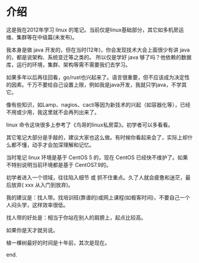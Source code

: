 # 介绍

这是我在2012年学习 linux 的笔记。当前仅是linux基础部分，其它如多机房运维、集群等在中级篇(未发布)。

我本身是做 java 开发的，但在当时(12年)，你会发现技术大会上面很少有讲 java 的，都是说架构、系统变迁等之类的。
所以仅是学好 java 够了吗？他依赖的数据库，运行的环境，集群、架构等需不需要我们去学习。

如果多年以后再往回看，go/rust也兴起来了。语言很重要，但不应该成为决定性的因素。千万不要给自己设置上限，例如我是java开发，我就只学java，不学其它。

像有些知识，如Lamp、nagios、cacti等因为新技术的兴起（如容器化等），已经不用或少用，我这里就不会再列出来了。

linux 命令这块很多上参考了《鸟哥的linux私房菜》。初学者可以多看看。

其它笔记大部分是手敲的，建议大家也这么做。有时候你看起来会了，实际上却什么都不懂，动手才会加深理解和记忆。

当时笔记 linux 环境是基于 CentOS 5 的，现在 CentOS 已经快不维护了。如果不特别说明当前环境都是基于 CentOS7.9的。

初学者进入一个领域，往往陷入细节 或 抓不住重点。久了人就会疲惫和迷茫，最后放弃( xxx 从入门到放弃)。

我的建议是：找人带。找培训班(靠谱的)或网上课程(如极客时间)，不要自己一个人闷头学，这样效率很低。

找人带的好处是：相当于你站在别人的肩膀上，起点比较高。

如果你是天才就另说。

植一棵树最好的时间是十年前，其次是现在。

end.